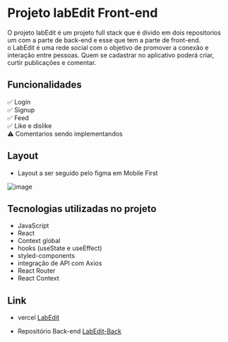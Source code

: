 # Projeto labEdit Front-end
O projeto labEdit é um projeto full stack que é divido em dois repositorios um com a parte de back-end e esse que tem a parte de front-end. <br>
o LabEdit é uma rede social com o objetivo de promover a conexão e interação entre pessoas. Quem se cadastrar no aplicativo poderá criar, curtir publicações e comentar. 

## Funcionalidades

✅ Login <br>
✅ Signup <br>
✅ Feed <br>
✅ Like e dislike <br>
⚠️ Comentarios sendo implementandos <br>

## Layout
- Layout a ser seguido pelo figma  em Mobile First

![image](https://user-images.githubusercontent.com/111310311/226139787-f4ecf6fb-9440-4815-92f6-924c1c5d7f5f.png)


## Tecnologias utilizadas no projeto

- JavaScript
- React
- Context global
- hooks (useState e useEffect)
- styled-components
- integração de API com Axios
- React Router
- React Context

## Link
- vercel
[LabEdit](https://projeto-integrador-labedit-is7v51bm8-adrianaramss.vercel.app/)

- Repositório Back-end
[LabEdit-Back](https://github.com/Adrianaramss/projeto-integrador-back-end)

